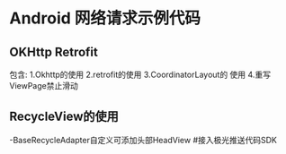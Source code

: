 # Android 网络请求示例代码
## OKHttp  Retrofit
包含:
1.Okhttp的使用
2.retrofit的使用
3.CoordinatorLayout的 使用
4.重写ViewPage禁止滑动
## RecycleView的使用
-BaseRecycleAdapter自定义可添加头部HeadView
#接入极光推送代码SDK

